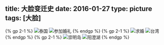 title: 大脸变迁史
date: 2016-01-27
type: picture
tags: [大脸]
---
{% gp 2-1 %}
![泰国](/img/bigface/1.jpg)
![参加婚礼](/img/bigface/2.jpg)
{% endgp %}
{% gp 2-1 %}
![求婚](/img/bigface/3.jpg)
![台湾](/img/bigface/4.jpg)
{% endgp %}
{% gp 2-1 %}
![崇明岛](/img/bigface/5.jpg)
![阳澄湖](/img/bigface/6.jpg)
{% endgp %}
